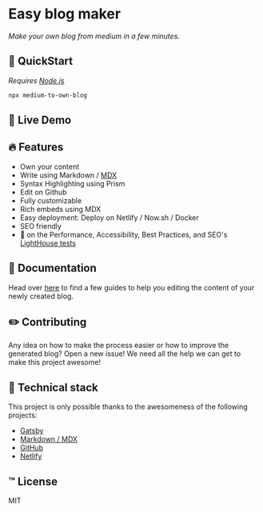 # Easy blog maker

_Make your own blog from medium in a few minutes._

## :rocket: QuickStart

_Requires [Node.js](https://nodejs.org/en/)_

```bash
npx medium-to-own-blog
```

## :link: Live Demo

## :fire: Features

- Own your content
- Write using Markdown / [MDX](https://github.com/mdx-js/mdx)
- Syntax Highlighting using Prism
- Edit on Github
- Fully customizable
- Rich embeds using MDX
- Easy deployment: Deploy on Netlify / Now.sh / Docker
- SEO friendly
- :100: on the Performance, Accessibility, Best Practices, and SEO's [LightHouse tests](https://developers.google.com/web/tools/lighthouse/)

## :book: Documentation

Head over [here](./docs/README.md) to find a few guides to help you editing the content of your newly created blog.

## :pencil2: Contributing

Any idea on how to make the process easier or how to improve the generated blog? Open a new issue! We need all the help we can get to make this project awesome!

## :shell: Technical stack

This project is only possible thanks to the awesomeness of the following projects:

- [Gatsby](https://www.gatsbyjs.org/)
- [Markdown / MDX](https://github.com/mdx-js/mdx)
- [GitHub](https://github.com)
- [Netlify](https://netlify.com)

## :tm: License

MIT
